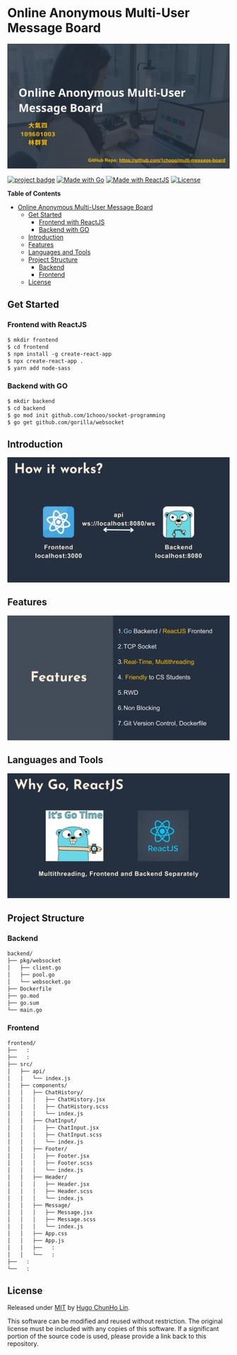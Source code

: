 # Online Anonymous Multi-User Message Board

![](./assets/imgs/1.jpg)

[![project badge](https://img.shields.io/badge/1chooo-multi__message__board-informational?style=for-the-badge)](https://github.com/1chooo/multi-message-board)
[![Made with Go](https://img.shields.io/badge/go-v1.21-blue.svg?style=for-the-badge)](https://golang.org "Go to Go homepage")
[![Made with ReactJS](https://img.shields.io/badge/react-v17.0.2-blue.svg?style=for-the-badge)](https://reactjs.org "Go to ReactJS homepage")
[![License](https://img.shields.io/badge/License-MIT-blue?style=for-the-badge)](../LICENSE "Go to license section")

**Table of Contents**
- [Online Anonymous Multi-User Message Board](#online-anonymous-multi-user-message-board)
  - [Get Started](#get-started)
    - [Frontend with ReactJS](#frontend-with-reactjs)
    - [Backend with GO](#backend-with-go)
  - [Introduction](#introduction)
  - [Features](#features)
  - [Languages and Tools](#languages-and-tools)
  - [Project Structure](#project-structure)
    - [Backend](#backend)
    - [Frontend](#frontend)
  - [License](#license)



## Get Started

### Frontend with ReactJS
```shell
$ mkdir frontend
$ cd frontend
$ npm install -g create-react-app
$ npx create-react-app .
$ yarn add node-sass
```

### Backend with GO
```shell
$ mkdir backend
$ cd backend
$ go mod init github.com/1chooo/socket-programming
$ go get github.com/gorilla/websocket
```

## Introduction

![](./assets/imgs/5.jpg)

## Features

![](./assets/imgs/3.jpg)

## Languages and Tools

![](./assets/imgs/4.jpg)

## Project Structure

### Backend
```
backend/
├── pkg/websocket
│   ├── client.go
│   ├── pool.go
│   └── websocket.go
├── Dockerfile
├── go.mod
├── go.sum
└── main.go
```

### Frontend
```
frontend/
├──   :
├──   :
├── src/
│   ├── api/
│   │   └── index.js
│   ├── components/
│   │   ├── ChatHistory/
│   │   │   ├── ChatHistory.jsx
│   │   │   ├── ChatHistory.scss
│   │   │   └── index.js
│   │   ├── ChatInput/
│   │   │   ├── ChatInput.jsx
│   │   │   ├── ChatInput.scss
│   │   │   └── index.js
│   │   ├── Footer/
│   │   │   ├── Footer.jsx
│   │   │   ├── Footer.scss
│   │   │   └── index.js
│   │   ├── Header/
│   │   │   ├── Header.jsx
│   │   │   ├── Header.scss
│   │   │   └── index.js
│   │   ├── Message/
│   │   │   ├── Message.jsx
│   │   │   ├── Message.scss
│   │   │   └── index.js
│   │   ├── App.css
│   │   ├── App.js
│   │   ├──   :
│   │   └──   :
├──   :
└──   :
```

## License
Released under [MIT](../LICENSE) by [Hugo ChunHo Lin](https://github.com/1chooo).

This software can be modified and reused without restriction.
The original license must be included with any copies of this software.
If a significant portion of the source code is used, please provide a link back to this repository.

